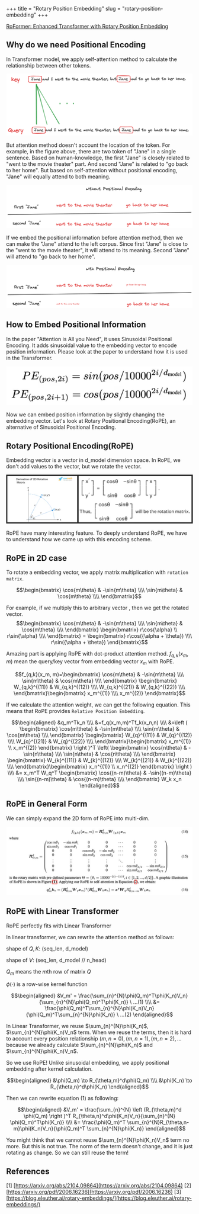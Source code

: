 +++
title = "Rotary Position Embedding"
slug = "rotary-position-embedding"
+++

[RoFormer: Enhanced Transformer with Rotary Position Embedding](https://arxiv.org/abs/2104.09864)

## Why do we need Positional Encoding
In Transformer model, we apply self-attention method to calculate the relationship between other tokens.

<img src="attention.png" alt="Attention Mechanism">

But attention method doesn't account the location of the token.
For example, in the figure above, there are two token of "Jane" in a single sentence.
Based on human-knowledge, the first "Jane" is closely related to "went to the movie theater" part. And second "Jane" is related to "go back to her home".
But based on self-attention without positional encoding, "Jane" will equally attend to both meaning.

<img src="without-positional-embedding.png" alt="without positional embedding">

If we embed the positional information before attention method, then we can make the "Jane" attend to the left corpus. Since first "Jane" is close to the "went to the movie theater", it will attend to its meaning. Second "Jane" will attend to "go back to her home".

<img src="with-positional-embedding.png" alt="with positional embedding">

## How to Embed Positional Information
In the paper "Attention is All you Need", it uses Sinusoidal Positional Encoding. It adds sinusoidal value to the embedding vector to encode position information.
Please look at the paper to understand how it is used in the Transformer.

<img src="positional-embedding.png" alt="positional embedding">

Now we can embed position information by slightly changing the embedding vector. Let's look at Rotary Positional Encoding(RoPE), an alternative of Sinusoidal Positional Encoding.

## Rotary Positional Encoding(RoPE)
Embedding vector is a vector in d_model dimension space. In RoPE, we don't add values to the vector, but we rotate the vector.

<img src="rotation-matrix.png" alt="rotation matrix">

RoPE have many interesting feature. To deeply understand RoPE, we have to understand how we came up with this encoding scheme.

## RoPE in 2D case
To rotate a embedding vector, we apply matrix multiplication with `rotation matrix`.

$$\begin{bmatrix}
\cos{m\theta} & -\sin{m\theta} \\\\
\sin{m\theta} & \cos{m\theta} \\\\
\end{bmatrix}$$

For example, if we multiply this to arbitrary vector , then we get the rotated vector.
$$\begin{bmatrix}
\cos{m\theta} & -\sin{m\theta} \\\\
\sin{m\theta} & \cos{m\theta} \\\\
\end{bmatrix} \begin{bmatrix}
r\cos{\alpha} \\ r\sin{\alpha} \\\\
\end{bmatrix} = \begin{bmatrix}
r\cos({\alpha + \theta}) \\\\ r\sin({\alpha + \theta})
\end{bmatrix}$$

Amazing part is applying RoPE with dot-product attention method. $f_{q,k}(x_m,m)$ mean the query/key vector from embedding vector $x_m$ with RoPE.

$$f_{q,k}(x_m, m)=\begin{bmatrix}
\cos{m\theta} & -\sin{m\theta} \\\\
\sin{m\theta} & \cos{m\theta} \\\\
\end{bmatrix} \begin{bmatrix}
W_{q,k}^{(11)} & W_{q,k}^{(12)} \\\\
W_{q,k}^{(21)} & W_{q,k}^{(22)} \\\\
\end{bmatrix}\begin{bmatrix}
x_m^{(1)} \\\\ x_m^{(2)}
\end{bmatrix}$$

If we calculate the attention weight, we can get the following equation. This means that RoPE provides `Relative Position Embedding`.

$$\begin{aligned}
&q_m^Tk_n \\\\
&=f_q(x_m,m)^Tf_k(x_n,n) \\\\
&=\left ( \begin{bmatrix}
\cos{m\theta} & -\sin{m\theta} \\\\
\sin{m\theta} & \cos{m\theta} \\\\
\end{bmatrix} \begin{bmatrix}
W_{q}^{(11)} & W_{q}^{(12)} \\\\
W_{q}^{(21)} & W_{q}^{(22)} \\\\
\end{bmatrix}\begin{bmatrix}
x_m^{(1)} \\ x_m^{(2)}
\end{bmatrix} \right )^T \left( \begin{bmatrix}
\cos{n\theta} & -\sin{n\theta} \\\\
\sin{n\theta} & \cos{n\theta} \\\\
\end{bmatrix} \begin{bmatrix}
W_{k}^{(11)} & W_{k}^{(12)} \\\\
W_{k}^{(21)} & W_{k}^{(22)} \\\\
\end{bmatrix}\begin{bmatrix}
x_n^{(1)} \\ x_n^{(2)}
\end{bmatrix} \right ) \\\\
&= x_m^T W_q^T \begin{bmatrix}
\cos{(n-m)\theta} & -\sin{(n-m)\theta} \\\\
\sin{(n-m)\theta} & \cos{(n-m)\theta} \\\\
\end{bmatrix} W_k x_n
\end{aligned}$$

## RoPE in General Form
We can simply expand the 2D form of RoPE into multi-dim.

<img src="rope.png" alt="rotary position embedding">

## RoPE with Linear Transformer
RoPE perfectly fits with Linear Transformer

In linear transformer, we can rewrite the attention method as follows:

shape of $Q, K$: (seq_len, d_model)

shape of $V$: (seq_len, d_model // n_head)

$Q_m$ means the $m$th row of matrix $Q$

$\phi(\cdot)$ is a row-wise kernel function

$$\begin{aligned}
&V_m' = \frac{\sum_{n}^{N}\phi(Q_m)^T\phi(K_n)V_n}{\sum_{n}^{N}\phi(Q_m)^T\phi(K_n)} \ ...(1) \\\\
&= \frac{\phi(Q_m)^T\sum_{n}^{N}\phi(K_n)V_n}{\phi(Q_m)^T\sum_{n}^{N}\phi(K_n)} \ ...(2)
\end{aligned}$$

In Linear Transformer, we reuse $\sum_{n}^{N}\phi(K_n)$, $\sum_{n}^{N}\phi(K_n)V_n$ term. When we reuse the terms, then it is hard to account every position relationship $(m, n=0), (m, n=1), (m, n=2), ...$ because we already calculate $\sum_{n}^{N}\phi(K_n)$ and $\sum_{n}^{N}\phi(K_n)V_n$.

So we use RoPE! Unlike sinusoidal embedding, we apply positional embedding after kernel calculation.

$$\begin{aligned}
&\phi(Q_m) \to R_{\theta,m}^d\phi(Q_m) \\\\
&\phi(K_n) \to R_{\theta,n}^d\phi(K_n)
\end{aligned}$$

Then we can rewrite equation (1) as following:

$$\begin{aligned}
&V_m' = \frac{\sum_{n}^{N} \left (R_{\theta,m}^d \phi(Q_m) \right )^T R_{\theta,n}^d\phi(K_n)V_n}{\sum_{n}^{N} \phi(Q_m)^T\phi(K_n)} \\\\
&= \frac{\phi(Q_m)^T \sum_{n}^{N}R_{\theta,n-m}\phi(K_n)V_n}{\phi(Q_m)^T \sum_{n}^{N}\phi(K_n)}
\end{aligned}$$

You might think that we cannot reuse $\sum_{n}^{N}\phi(K_n)V_n$ term no more. But this is not true. The norm of the term doesn't change, and it is just rotating as  change. So we can still reuse the term!


## References
[1] [https://arxiv.org/abs/2104.09864](https://arxiv.org/abs/2104.09864)
[2] [https://arxiv.org/pdf/2006.16236](https://arxiv.org/pdf/2006.16236)
[3] [https://blog.eleuther.ai/rotary-embeddings/](https://blog.eleuther.ai/rotary-embeddings/)
